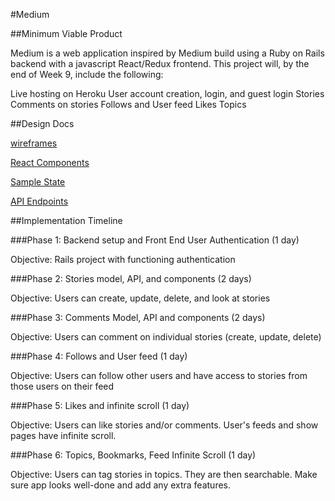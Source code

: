 #Medium

##Minimum Viable Product

Medium is a web application inspired by Medium build using a Ruby on Rails backend with a javascript React/Redux frontend. This project will, by the end of Week 9, include the following:

  Live hosting on Heroku
  User account creation, login, and guest login
  Stories
  Comments on stories
  Follows and User feed
  Likes
  Topics

##Design Docs

[wireframes](./wireframes)

[React Components](component-hierarchy.md)

[Sample State](sample-state.md)

[API Endpoints](api-endpoints.md)

##Implementation Timeline

###Phase 1: Backend setup and Front End User Authentication (1 day)

Objective: Rails project with functioning authentication

###Phase 2: Stories model, API, and components (2 days)

Objective: Users can create, update, delete, and look at stories

###Phase 3: Comments Model, API and components (2 days)

Objective: Users can comment on individual stories (create, update, delete)

###Phase 4: Follows and User feed (1 day)

Objective: Users can follow other users and have access to stories from those users on their feed

###Phase 5: Likes and infinite scroll (1 day)

Objective: Users can like stories and/or comments. User's feeds and show pages have infinite scroll.

###Phase 6: Topics, Bookmarks, Feed Infinite Scroll (1 day)

Objective: Users can tag stories in topics. They are then searchable. Make sure app looks well-done and add any extra features.
